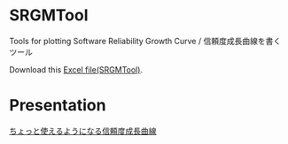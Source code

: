 # SRGMTool
Tools for plotting Software Reliability Growth Curve / 信頼度成長曲線を書くツール

Download this [Excel file(SRGMTool)](https://github.com/tomitomi3/SRGMHandson/raw/main/SRGMTool.xlsm).

# Presentation
[ちょっと使えるようになる信頼度成長曲線](https://www.slideshare.net/tomit3/ss-250279055)
